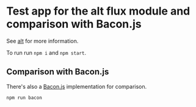 # Test app for the alt flux module and comparison with Bacon.js

See [alt](https://github.com/goatslacker/alt) for more information.

To run run ```npm i``` and ```npm start```.


## Comparison with Bacon.js

There's also a [Bacon.js](https://github.com/baconjs/bacon.js)
implementation for comparison.

```npm run bacon```

